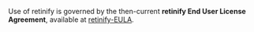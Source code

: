 Use of retinify is governed by the then-current **retinify End User License Agreement**, available at [retinify-EULA](https://github.com/retinify/retinify-EULA/blob/main/EULA.md).
